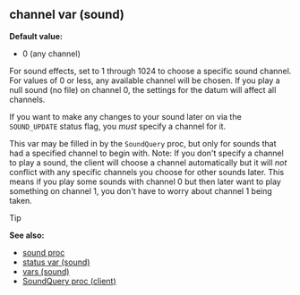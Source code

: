 ## channel var (sound)

**Default value:**
+   0 (any channel)


For sound effects, set to 1 through 1024 to choose a specific
sound channel. For values of 0 or less, any available channel will be
chosen. If you play a null sound (no file) on channel 0, the settings
for the datum will affect all channels. 

If you want to make any
changes to your sound later on via the `SOUND_UPDATE` status flag, you
*must* specify a channel for it. 

This var may be filled in by
the `SoundQuery` proc, but only for sounds that had a specified channel
to begin with.
Note: If you don\'t specify a channel to play a sound, the client will
choose a channel automatically but it will *not* conflict with any
specific channels you choose for other sounds later. This means if you
play some sounds with channel 0 but then later want to play something on
channel 1, you don\'t have to worry about channel 1 being taken.

> [!TIP] 
> **See also:**
> +   [sound proc](/ref/proc/sound.md) 
> +   [status var (sound)](/ref/sound/var/status.md) 
> +   [vars (sound)](/ref/sound/var.md) 
> +   [SoundQuery proc (client)](/ref/client/proc/SoundQuery.md) 